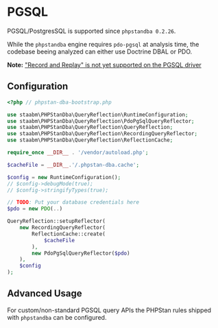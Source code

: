 # PGSQL

PGSQL/PostgresSQL is supported since `phpstandba 0.2.26`.

While the `phpstandba` engine requires `pdo-pgsql` at analysis time, the codebase beeing analyzed can either use Doctrine DBAL or PDO.

**Note:** ["Record and Replay" is not yet supported on the PGSQL driver](https://github.com/staabm/phpstan-dba/issues/353)

## Configuration

```php
<?php // phpstan-dba-bootstrap.php

use staabm\PHPStanDba\QueryReflection\RuntimeConfiguration;
use staabm\PHPStanDba\QueryReflection\PdoPgSqlQueryReflector;
use staabm\PHPStanDba\QueryReflection\QueryReflection;
use staabm\PHPStanDba\QueryReflection\RecordingQueryReflector;
use staabm\PHPStanDba\QueryReflection\ReflectionCache;

require_once __DIR__ . '/vendor/autoload.php';

$cacheFile = __DIR__.'/.phpstan-dba.cache';

$config = new RuntimeConfiguration();
// $config->debugMode(true);
// $config->stringifyTypes(true);

// TODO: Put your database credentials here
$pdo = new PDO(..)

QueryReflection::setupReflector(
    new RecordingQueryReflector(
        ReflectionCache::create(
            $cacheFile
        ),
        new PdoPgSqlQueryReflector($pdo)
    ),
    $config
);
```

## Advanced Usage

For custom/non-standard PGSQL query APIs the PHPStan rules shipped with `phpstandba` can be configured.
